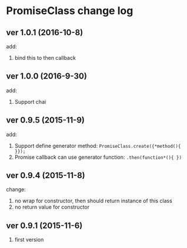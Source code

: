 PromiseClass change log
====================

## ver 1.0.1 (2016-10-8)

add:

1. bind this to then callback

## ver 1.0.0 (2016-9-30)

add:

1. Support chai

## ver 0.9.5 (2015-11-9)

add:

1. Support define generator method: `PromiseClass.create({*method(){ }});`
2. Promise callback can use generator function: `.then(function*(){ })`

## ver 0.9.4 (2015-11-8)

change:

1. no wrap for constructor, then should return instance of this class
2. no return value for constructor

## ver 0.9.1 (2015-11-6)

1. first version
